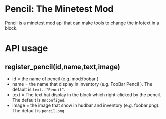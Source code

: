 # Pencil: The Minetest Mod
Pencil is a minetest mod api that can make tools to change the infotext in a block.

# API usage
## register_pencil(id,name,text,image)

 - id = the name of pencil (e.g. mod:foobar )
 - name = the name that display in inventory (e.g. FooBar Pencil ). The default is `text.."Pencil"`.
 - text = The text hat display in the block which right-clicked by the pencil. The default is `Unconfiged`.
 - image = the image that show in hudbar and inventory (e.g. foobar.png). The default is `pencil.png`
